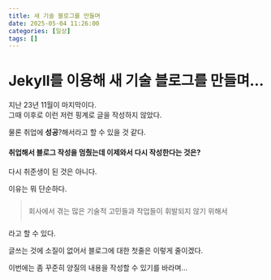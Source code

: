 ```yaml
---
title: 새 기술 블로그를 만들며
date: 2025-05-04 11:26:00
categories: [일상]
tags: []
---
```


# Jekyll를 이용해 새 기술 블로그를 만들며...

<p>지난 23년 11월이 마지막이다. <br/>
그때 이후로 이런 저런 핑계로 글을 작성하지 않았다.<p>

<p>물론 취업에 <strong>성공</strong>?해서라고 할 수 있을 것 같다.</p>

#### 취업해서 블로그 작성을 멈췄는데 이제와서 다시 작성한다는 것은? 

다시 취준생이 된 것은 아니다. 

이유는 뭐 단순하다. 

> <p style="padding: 10px 0;">회사에서 겪는 많은 기술적 고민들과 작업들이 휘발되지 않기 위해서 </p>

라고 할 수 있다. 


글쓰는 것에 소질이 없어서 블로그에 대한 첫줄은 이렇게 줄이겠다. 

이번에는 좀 꾸준히 양질의 내용을 작성할 수 있기를 바라며... 


